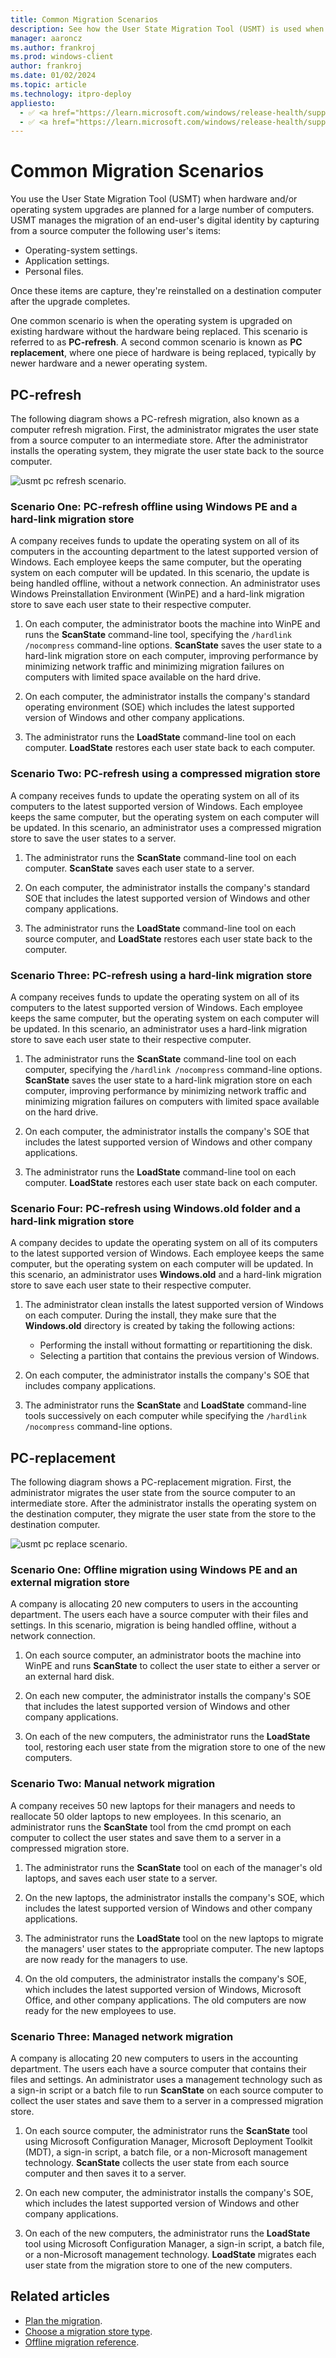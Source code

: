 ```yaml
---
title: Common Migration Scenarios
description: See how the User State Migration Tool (USMT) is used when planning hardware and/or operating system upgrades.
manager: aaroncz
ms.author: frankroj
ms.prod: windows-client
author: frankroj
ms.date: 01/02/2024
ms.topic: article
ms.technology: itpro-deploy
appliesto:
  - ✅ <a href="https://learn.microsoft.com/windows/release-health/supported-versions-windows-client" target="_blank">Windows 11</a>
  - ✅ <a href="https://learn.microsoft.com/windows/release-health/supported-versions-windows-client" target="_blank">Windows 10</a>
---
```


# Common Migration Scenarios

You use the User State Migration Tool (USMT) when hardware and/or operating system upgrades are planned for a large number of computers. USMT manages the migration of an end-user's digital identity by capturing from a source computer the following user's items:

- Operating-system settings.
- Application settings.
- Personal files.

Once these items are capture, they're reinstalled on a destination computer after the upgrade completes.

One common scenario is when the operating system is upgraded on existing hardware without the hardware being replaced. This scenario is referred to as **PC-refresh**. A second common scenario is known as **PC replacement**, where one piece of hardware is being replaced, typically by newer hardware and a newer operating system.

## PC-refresh

The following diagram shows a PC-refresh migration, also known as a computer refresh migration. First, the administrator migrates the user state from a source computer to an intermediate store. After the administrator installs the operating system, they migrate the user state back to the source computer.

![usmt pc refresh scenario.](images/dep-win8-l-usmt-pcrefresh.jpg)

### Scenario One: PC-refresh offline using Windows PE and a hard-link migration store

A company receives funds to update the operating system on all of its computers in the accounting department to the latest supported version of Windows. Each employee keeps the same computer, but the operating system on each computer will be updated. In this scenario, the update is being handled offline, without a network connection. An administrator uses Windows Preinstallation Environment (WinPE) and a hard-link migration store to save each user state to their respective computer.

1. On each computer, the administrator boots the machine into WinPE and runs the **ScanState** command-line tool, specifying the `/hardlink /nocompress` command-line options. **ScanState** saves the user state to a hard-link migration store on each computer, improving performance by minimizing network traffic and minimizing migration failures on computers with limited space available on the hard drive.

1. On each computer, the administrator installs the company's standard operating environment (SOE) which includes the latest supported version of Windows and other company applications.

1. The administrator runs the **LoadState** command-line tool on each computer. **LoadState** restores each user state back to each computer.

### Scenario Two: PC-refresh using a compressed migration store

A company receives funds to update the operating system on all of its computers to the latest supported version of Windows. Each employee keeps the same computer, but the operating system on each computer will be updated. In this scenario, an administrator uses a compressed migration store to save the user states to a server.

1. The administrator runs the **ScanState** command-line tool on each computer. **ScanState** saves each user state to a server.

1. On each computer, the administrator installs the company's standard SOE that includes the latest supported version of Windows and other company applications.

1. The administrator runs the **LoadState** command-line tool on each source computer, and **LoadState** restores each user state back to the computer.

### Scenario Three: PC-refresh using a hard-link migration store

A company receives funds to update the operating system on all of its computers to the latest supported version of Windows. Each employee keeps the same computer, but the operating system on each computer will be updated. In this scenario, an administrator uses a hard-link migration store to save each user state to their respective computer.

1. The administrator runs the **ScanState** command-line tool on each computer, specifying the `/hardlink /nocompress` command-line options. **ScanState** saves the user state to a hard-link migration store on each computer, improving performance by minimizing network traffic and minimizing migration failures on computers with limited space available on the hard drive.

1. On each computer, the administrator installs the company's SOE that includes the latest supported version of Windows and other company applications.

1. The administrator runs the **LoadState** command-line tool on each computer. **LoadState** restores each user state back on each computer.

### Scenario Four: PC-refresh using Windows.old folder and a hard-link migration store

A company decides to update the operating system on all of its computers to the latest supported version of Windows. Each employee keeps the same computer, but the operating system on each computer will be updated. In this scenario, an administrator uses **Windows.old** and a hard-link migration store to save each user state to their respective computer.

1. The administrator clean installs the latest supported version of Windows on each computer. During the install, they make sure that the **Windows.old** directory is created by taking the following actions:

    - Performing the install without formatting or repartitioning the disk.
    - Selecting a partition that contains the previous version of Windows.

1. On each computer, the administrator installs the company's SOE that includes company applications.

1. The administrator runs the **ScanState** and **LoadState** command-line tools successively on each computer while specifying the `/hardlink /nocompress` command-line options.

## PC-replacement

The following diagram shows a PC-replacement migration. First, the administrator migrates the user state from the source computer to an intermediate store. After the administrator installs the operating system on the destination computer, they migrate the user state from the store to the destination computer.

![usmt pc replace scenario.](images/dep-win8-l-usmt-pcreplace.jpg)

### Scenario One: Offline migration using Windows PE and an external migration store

A company is allocating 20 new computers to users in the accounting department. The users each have a source computer with their files and settings. In this scenario, migration is being handled offline, without a network connection.

1. On each source computer, an administrator boots the machine into WinPE and runs **ScanState** to collect the user state to either a server or an external hard disk.

1. On each new computer, the administrator installs the company's SOE that includes the latest supported version of Windows and other company applications.

1. On each of the new computers, the administrator runs the **LoadState** tool, restoring each user state from the migration store to one of the new computers.

### Scenario Two: Manual network migration

A company receives 50 new laptops for their managers and needs to reallocate 50 older laptops to new employees. In this scenario, an administrator runs the **ScanState** tool from the cmd prompt on each computer to collect the user states and save them to a server in a compressed migration store.

1. The administrator runs the **ScanState** tool on each of the manager's old laptops, and saves each user state to a server.

1. On the new laptops, the administrator installs the company's SOE, which includes the latest supported version of Windows and other company applications.

1. The administrator runs the **LoadState** tool on the new laptops to migrate the managers' user states to the appropriate computer. The new laptops are now ready for the managers to use.

1. On the old computers, the administrator installs the company's SOE, which includes the latest supported version of Windows, Microsoft Office, and other company applications. The old computers are now ready for the new employees to use.

### Scenario Three: Managed network migration

A company is allocating 20 new computers to users in the accounting department. The users each have a source computer that contains their files and settings. An administrator uses a management technology such as a sign-in script or a batch file to run **ScanState** on each source computer to collect the user states and save them to a server in a compressed migration store.

1. On each source computer, the administrator runs the **ScanState** tool using Microsoft Configuration Manager, Microsoft Deployment Toolkit (MDT), a sign-in script, a batch file, or a non-Microsoft management technology. **ScanState** collects the user state from each source computer and then saves it to a server.

1. On each new computer, the administrator installs the company's SOE, which includes the latest supported version of Windows and other company applications.

1. On each of the new computers, the administrator runs the **LoadState** tool using Microsoft Configuration Manager, a sign-in script, a batch file, or a non-Microsoft management technology. **LoadState** migrates each user state from the migration store to one of the new computers.

## Related articles

- [Plan the migration](usmt-plan-your-migration.md).
- [Choose a migration store type](usmt-choose-migration-store-type.md).
- [Offline migration reference](offline-migration-reference.md).
